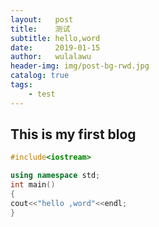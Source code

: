 ```yaml
---
layout:   post
title:    测试
subtitle: hello,word
date:     2019-01-15
author:   wulalawu
header-img: img/post-bg-rwd.jpg
catalog: true
tags:
    - test
---
```


## This is my first blog



```c++
#include<iostream>

using namespace std;
int main()
{
cout<<"hello ,word"<<endl;
}
```

